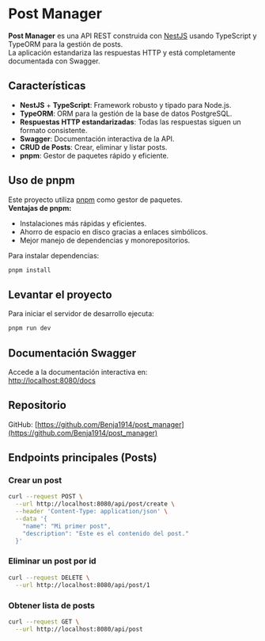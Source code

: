 # Post Manager

**Post Manager** es una API REST construida con [NestJS](https://nestjs.com/) usando TypeScript y TypeORM para la gestión de posts.  
La aplicación estandariza las respuestas HTTP y está completamente documentada con Swagger.

## Características

- **NestJS** + **TypeScript**: Framework robusto y tipado para Node.js.
- **TypeORM**: ORM para la gestión de la base de datos PostgreSQL.
- **Respuestas HTTP estandarizadas**: Todas las respuestas siguen un formato consistente.
- **Swagger**: Documentación interactiva de la API.
- **CRUD de Posts**: Crear, eliminar y listar posts.
- **pnpm**: Gestor de paquetes rápido y eficiente.

## Uso de pnpm

Este proyecto utiliza [pnpm](https://pnpm.io/) como gestor de paquetes.  
**Ventajas de pnpm:**
- Instalaciones más rápidas y eficientes.
- Ahorro de espacio en disco gracias a enlaces simbólicos.
- Mejor manejo de dependencias y monorepositorios.

Para instalar dependencias:
```bash
pnpm install
```

## Levantar el proyecto

Para iniciar el servidor de desarrollo ejecuta:
```bash
pnpm run dev
```

## Documentación Swagger

Accede a la documentación interactiva en:  
[http://localhost:8080/docs](http://localhost:8080/docs)

## Repositorio

GitHub: [https://github.com/Benja1914/post_manager](https://github.com/Benja1914/post_manager)

## Endpoints principales (Posts)

### Crear un post

```bash
curl --request POST \
  --url http://localhost:8080/api/post/create \
  --header 'Content-Type: application/json' \
  --data '{
    "name": "Mi primer post",
    "description": "Este es el contenido del post."
  }'
```

### Eliminar un post por id

```bash
curl --request DELETE \
  --url http://localhost:8080/api/post/1
```

### Obtener lista de posts

```bash
curl --request GET \
  --url http://localhost:8080/api/post
```